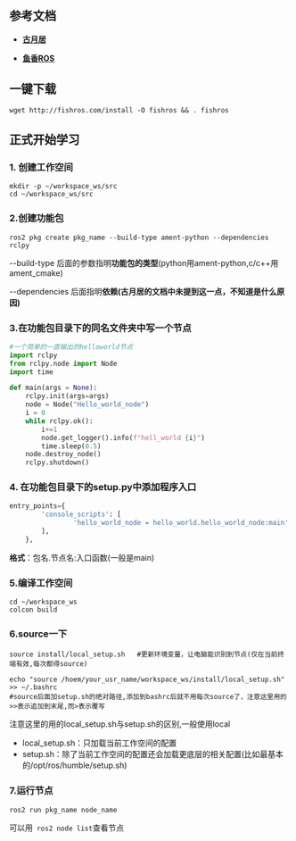 ## 参考文档

- [**古月居**](https://book.guyuehome.com/)

- [**鱼香ROS**](https://fishros.com/d2lros2/#/?id=%e5%8a%a8%e6%89%8b%e5%ad%a6ros2)



## 一键下载

``` 
wget http://fishros.com/install -O fishros && . fishros
```



## 正式开始学习

### 		1. 创建工作空间

```
mkdir -p ~/workspace_ws/src
cd ~/workspace_ws/src
```

### 2.创建功能包

```
ros2 pkg create pkg_name --build-type ament-python --dependencies rclpy
```

--build-type 后面的参数指明**功能包的类型**(python用ament-python,c/c++用ament_cmake)

--dependencies 后面指明**依赖(古月居的文档中未提到这一点，不知道是什么原因)**

### 3.在功能包目录下的同名文件夹中写一个节点

```python
#一个简单的一直输出的helloworld节点
import rclpy
from rclpy.node import Node
import time

def main(args = None):
    rclpy.init(args=args)
    node = Node("Hello_world_node")
    i = 0
    while rclpy.ok():
        i+=1
        node.get_logger().info(f"hell_world {i}")
        time.sleep(0.5)
    node.destroy_node()
    rclpy.shutdown()
```

### 4. 在功能包目录下的setup.py中添加程序入口

```python
entry_points={
        'console_scripts': [
                'hello_world_node = hello_world.hello_world_node:main'
        ],
    },
```

**格式**：包名.节点名:入口函数(一般是main)

### 5.编译工作空间

```
cd ~/workspace_ws
colcon build
```

### 6.source一下

```
source install/local_setup.sh	#更新环境变量，让电脑能识别到节点(仅在当前终端有效,每次都得source)

echo "source /hoem/your_usr_name/workspace_ws/install/local_setup.sh" >> ~/.bashrc
#source后面加setup.sh的绝对路径,添加到bashrc后就不用每次source了，注意这里用的>>表示追加到末尾,而>表示覆写
```

注意这里的用的local_setup.sh与setup.sh的区别,一般使用local

- local_setup.sh：只加载当前工作空间的配置
- setup.sh：除了当前工作空间的配置还会加载更底层的相关配置(比如最基本的/opt/ros/humble/setup.sh)

### 7.运行节点

```
ros2 run pkg_name node_name
```

可以用` ros2 node list`查看节点

